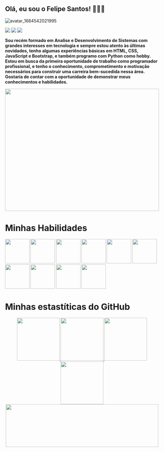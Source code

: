 



## <span class="animated-greeting">Olá, eu sou o Felipe Santos! 👨🏻‍💻</span>
 ![avatar_1684542021995](https://github.com/Lipesti/Lipesti/assets/88855179/9c9a2fe3-3ca7-4ac8-b4d6-5939d330188c)

 
 
 
 <div>
<a href="https://www.instagram.com/lipess_santos/" target="_blank"><img src="https://img.shields.io/badge/-Instagram-%23E4405F?style=for-the-badge&logo=instagram&logoColor=white" target="_blank"></a>
<a href="mailto:lipes.santos02@gmail.com"><img src="https://img.shields.io/badge/Gmail-D14836?style=for-the-badge&logo=gmail&logoColor=white" target="_blank"></a>
<a href="https://www.linkedin.com/in/felipe-ferreira-dos-santos-4971a0203/" target="_blank"><img src="https://img.shields.io/badge/-LinkedIn-%230077B5?style=for-the-badge&logo=linkedin&logoColor=white"></a>   
</div>

<p><b>Sou recém formado em Analise e Desenvolvimento de Sistemas com grandes interesses em tecnologia e sempre estou atento às últimas novidades, tenho algumas experiências básicas em HTML, CSS, JavaScript e Bootstrap, e também programo com Python como hobby. 
Estou em busca da primeira oportunidade de trabalho como programador profissional, e tenho o conhecimento, comprometimento e motivação necessários para construir uma carreira bem-sucedida nessa área. 
Gostaria de contar com a oportunidade de demonstrar meus conhecimentos e habilidades.</p>
                                                               
<img width=100% height= 400px   src="https://media.tenor.com/f4eKzaPOZUYAAAAM/rz-ds-project.gif">
 <br>
<h1>Minhas Habilidades</h1>
<img width=80px height=80px src="https://cdn.jsdelivr.net/gh/devicons/devicon/icons/html5/html5-original.svg" />
<img width=80px height=80px src="https://cdn.jsdelivr.net/gh/devicons/devicon/icons/css3/css3-original.svg" />
<img width=80px height=80px src="https://cdn.jsdelivr.net/gh/devicons/devicon/icons/bootstrap/bootstrap-original.svg" />
<img width=80px height=80px src="https://cdn.jsdelivr.net/gh/devicons/devicon/icons/javascript/javascript-original.svg" />
<img width=80px height=80px src="https://cdn.jsdelivr.net/gh/devicons/devicon/icons/python/python-original.svg" />
<img width=80px height=80px src="https://cdn.jsdelivr.net/gh/devicons/devicon/icons/git/git-original.svg" />
<img width=80px height=80px src="https://cdn.jsdelivr.net/gh/devicons/devicon/icons/java/java-original.svg" />
<img width=80px height=80px src="https://cdn.jsdelivr.net/gh/devicons/devicon/icons/mysql/mysql-original-wordmark.svg" />
<img width=80px height=80px src="https://cdn.jsdelivr.net/gh/devicons/devicon/icons/figma/figma-original.svg" />
<img width=80px height=80px src="https://cdn.jsdelivr.net/gh/devicons/devicon/icons/vscode/vscode-original.svg" /> 
<br>

<h1>Minhas estastíticas do GitHub</h1>
<p align="center">
<a href="https://github.com/Lipesti">
<img height="140em" src="https://github-readme-stats-eight-theta.vercel.app/api?username=Lipesti&show_icons=true&theme=dark&include_all_commits=true&count_private=true&hide_border=true&border_radius=5"/>
<img height="140em" src="https://github-readme-stats-eight-theta.vercel.app/api/top-langs/?username=Lipesti&layout=compact&langs_count=8&theme=dark&hide_border=true&border_radius=5"/>
<img height="140em" src= "https://streak-stats.demolab.com?user=Lipesti&theme=dark&hide_border=true&border_radius=5&locale=pt_BR"/> 
<img height="140em" src= "http://github-profile-summary-cards.vercel.app/api/cards/productive-time?username=Lipesti&theme=dark&utcOffset=8"/> 
<img width="500em" height="140em" src="https://github-profile-summary-cards.vercel.app/api/cards/profile-details?username=Lipesti&theme=dark"/>
</a>
</p>


          


<!--
**Lipesti/Lipesti** is a ✨ _special_ ✨ repository because its `README.md` (this file) appears on your GitHub profile.

Here are some ideas to get you started:

- 🔭 I’m currently working on ...
- 🌱 I’m currently learning ...
- 👯 I’m looking to collaborate on ...
- 🤔 I’m looking for help with ...
- 💬 Ask me about ...
- 📫 How to reach me: ...
- 😄 Pronouns: ...
- ⚡ Fun fact: ...
-->
